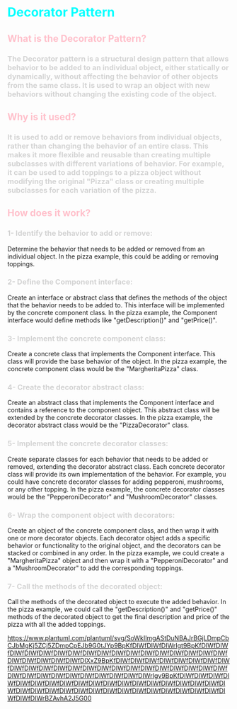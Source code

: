 # <span style = "color:cyan" > Decorator Pattern </span>

## <span style = "color:pink" >What is the Decorator Pattern? </span>

### <span style="color:lightgrey">The Decorator pattern is a structural design pattern that allows behavior to be added to an individual object, either statically or dynamically, without affecting the behavior of other objects from the same class. It is used to wrap an object with new behaviors without changing the existing code of the object.</span>

## <span style = "color:pink" >Why is it used?</span>

### <span style="color:lightgrey"> It is used to add or remove behaviors from individual objects, rather than changing the behavior of an entire class. This makes it more flexible and reusable than creating multiple subclasses with different variations of behavior. For example, it can be used to add toppings to a pizza object without modifying the original "Pizza" class or creating multiple subclasses for each variation of the pizza.

## <span style = "color:pink" > How does it work?

### <span style="color:lightgrey"> 1- Identify the behavior to add or remove:
Determine the behavior that needs to be added or removed from an individual object. In the pizza example, this could be adding or removing toppings.

### <span style="color:lightgrey"> 2- Define the Component interface:
Create an interface or abstract class that defines the methods of the object that the behavior needs to be added to. This interface will be implemented by the concrete component class. In the pizza example, the Component interface would define methods like "getDescription()" and "getPrice()".

### <span style="color:lightgrey"> 3- Implement the concrete component class:
Create a concrete class that implements the Component interface. This class will provide the base behavior of the object. In the pizza example, the concrete component class would be the "MargheritaPizza" class.

### <span style="color:lightgrey"> 4- Create the decorator abstract class:
Create an abstract class that implements the Component interface and contains a reference to the component object. This abstract class will be extended by the concrete decorator classes. In the pizza example, the decorator abstract class would be the "PizzaDecorator" class.

### <span style="color:lightgrey"> 5- Implement the concrete decorator classes:
Create separate classes for each behavior that needs to be added or removed, extending the decorator abstract class. Each concrete decorator class will provide its own implementation of the behavior. For example, you could have concrete decorator classes for adding pepperoni, mushrooms, or any other topping. In the pizza example, the concrete decorator classes would be the "PepperoniDecorator" and "MushroomDecorator" classes.

### <span style="color:lightgrey"> 6- Wrap the component object with decorators:
Create an object of the concrete component class, and then wrap it with one or more decorator objects. Each decorator object adds a specific behavior or functionality to the original object, and the decorators can be stacked or combined in any order. In the pizza example, we could create a "MargheritaPizza" object and then wrap it with a "PepperoniDecorator" and a "MushroomDecorator" to add the corresponding toppings.

### <span style="color:lightgrey"> 7- Call the methods of the decorated object:
Call the methods of the decorated object to execute the added behavior. In the pizza example, we could call the "getDescription()" and "getPrice()" methods of the decorated object to get the final description and price of the pizza with all the added toppings.

https://www.plantuml.com/plantuml/svg/SoWkIImgAStDuNBAJrBGjLDmpCbCJbMgKj5ZCj5ZDmpCpEJb9G0tJYp9BpKfDIWfDIWfDIWrIgt9BpKfDIWfDIWfDIWfDIWfDIWfDIWfDIWfDIWfDIWfDIWfDIWfDIWfDIWfDIWfDIWfDIWfDIWfDIWfDIWfDIWfDIWfDIWfDIXxZ9BpKfDIWfDIWfDIWfDIWfDIWfDIWfDIWfDIWfDIWfDIWfDIWfDIWfDIWfDIWfDIWfDIWfDIWfDIWfDIWfDIWfDIWfDIWfDIWfDIWfDIWfDIWfDIWfDIWfDIWfDIWfDIWfDIWfDIWrIgv9BpKfDIWfDIWfDIWfDIWfDIWfDIWfDIWfDIWfDIWfDIWfDIWfDIWfDIWfDIWfDIWfDIWfDIWfDIWfDIWfDIWfDIWfDIWfDIWfDIWfDIWfDIWfDIWfDIWfDIWfDIWfDIWfDIWfDIWfDIWfDIWfDIWrBZAvhA2J5G00
